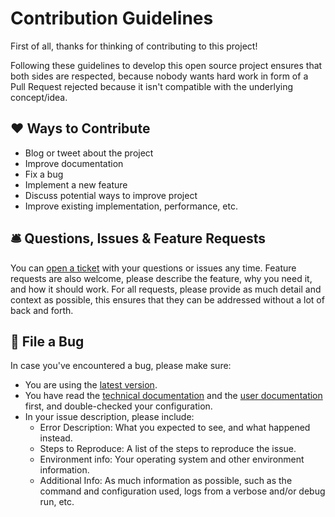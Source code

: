 # Contribution Guidelines

First of all, thanks for thinking of contributing to this project!

Following these guidelines to develop this open source project ensures that both sides are respected, because nobody wants hard work in form of a Pull Request rejected because it isn't compatible with the underlying concept/idea.

## ❤️ Ways to Contribute

- Blog or tweet about the project
- Improve documentation
- Fix a bug
- Implement a new feature
- Discuss potential ways to improve project
- Improve existing implementation, performance, etc.

## 🛎 Questions, Issues & Feature Requests

You can [open a ticket](https://github.com/SMK1085/hull-gsheets-phantombuster/issues/new) with your questions or issues any time. Feature requests are also welcome, please describe the feature, why you need it, and how it should work.
For all requests, please provide as much detail and context as possible, this ensures that they can be addressed without a lot of back and forth.

## 🐛 File a Bug

In case you've encountered a bug, please make sure:

- You are using the [latest version](https://github.com/SMK1085/hull-gsheets-phantombuster/releases).
- You have read the [technical documentation](https://github.com/SMK1085/hull-gsheets-phantombuster/blob/master/README.md) and the [user documentation](https://github.com/SMK1085/hull-gsheets-phantombuster/blob/master/assets/readme.md) first, and
  double-checked your configuration.
- In your issue description, please include:
  - Error Description: What you expected to see, and what happened instead.
  - Steps to Reproduce: A list of the steps to reproduce the issue.
  - Environment info: Your operating system and other environment information.
  - Additional Info: As much information as possible, such as the command and configuration used, logs from a verbose and/or debug run, etc.
